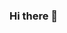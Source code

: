### Hi there 👋

<!--
**Nav1719/Nav1719** is a ✨ _special_ ✨ repository because its `README.md` (this file) appears on your GitHub profile.
I am Naveen I am from India I worked as Software Developer I want to become a Full Stack Developer I love to watch movies I want to travel to some countries like Africa, UK.

Here are some ideas to get you started:

- 🔭 I’m currently working on ...
- 🌱 I’m currently learning ...
- 👯 I’m looking to collaborate on ...
- 🤔 I’m looking for help with ...
- 💬 Ask me about ...
- 📫 How to reach me: ...
- 😄 Pronouns: ...
- ⚡ Fun fact: ...
-->
